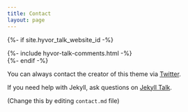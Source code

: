 ```yaml
---
title: Contact
layout: page
---
```


{%- if site.hyvor_talk_website_id -%}
  <div class="comments">
    {%- include hyvor-talk-comments.html -%}
  </div>
{%- endif -%}


You can always contact the creator of this theme via [Twitter](https://twitter.com/_SupunKavinda).

If you need help with Jekyll, ask questions on [Jekyll Talk](https://talk.jekyllrb.com/).

(Change this by editing `contact.md` file)

